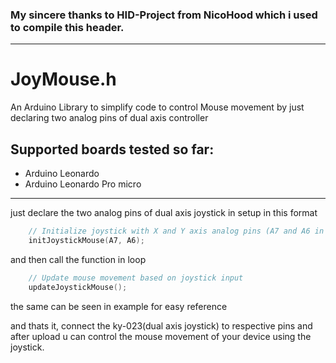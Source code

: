 ### My sincere thanks to HID-Project from NicoHood which i used to compile this header.

----------------------------------------------------------------------------------------------------------
# JoyMouse.h

An Arduino Library to simplify code to control Mouse movement by just declaring two analog pins of dual axis controller

## **Supported boards tested so far:**
* Arduino Leonardo
* Arduino Leonardo Pro micro

-----------------------------------------------------------------------------------------------------------

just declare the two analog pins of dual axis joystick in setup in this format

```c
    // Initialize joystick with X and Y axis analog pins (A7 and A6 in this case)
    initJoystickMouse(A7, A6);
```

and then call the function in loop

```c
    // Update mouse movement based on joystick input
    updateJoystickMouse();
```
the same can be seen in example for easy reference

and thats it, connect the ky-023(dual axis joystick) to respective pins and after upload u can control the mouse movement of your device using the joystick.
